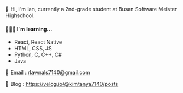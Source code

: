 
👋 Hi, I'm Ian, currently a 2nd-grade student at Busan Software Meister Highschool.


#### 👩🏻‍💻 I'm learning...

- React, React Native
- HTML, CSS, JS
- Python, C, C++, C#
- Java


📧 Email : rlawnals7140@gmail.com

💼 Blog : https://velog.io/@kimtanya7140/posts

